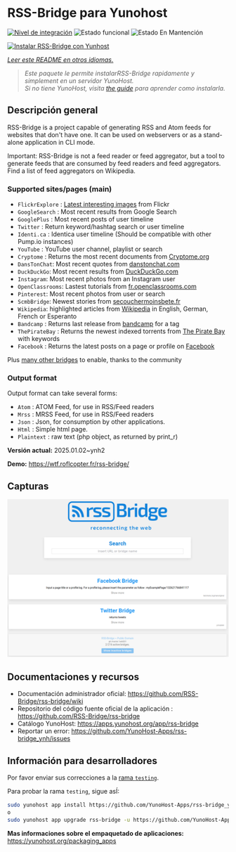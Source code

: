 <!--
Este archivo README esta generado automaticamente<https://github.com/YunoHost/apps/tree/master/tools/readme_generator>
No se debe editar a mano.
-->

# RSS-Bridge para Yunohost

[![Nivel de integración](https://apps.yunohost.org/badge/integration/rss-bridge)](https://ci-apps.yunohost.org/ci/apps/rss-bridge/)
![Estado funcional](https://apps.yunohost.org/badge/state/rss-bridge)
![Estado En Mantención](https://apps.yunohost.org/badge/maintained/rss-bridge)

[![Instalar RSS-Bridge con Yunhost](https://install-app.yunohost.org/install-with-yunohost.svg)](https://install-app.yunohost.org/?app=rss-bridge)

*[Leer este README en otros idiomas.](./ALL_README.md)*

> *Este paquete le permite instalarRSS-Bridge rapidamente y simplement en un servidor YunoHost.*  
> *Si no tiene YunoHost, visita [the guide](https://yunohost.org/install) para aprender como instalarla.*

## Descripción general

RSS-Bridge is a project capable of generating RSS and Atom feeds for websites that don't have one. It can be used on webservers or as a stand-alone application in CLI mode.

Important: RSS-Bridge is not a feed reader or feed aggregator, but a tool to generate feeds that are consumed by feed readers and feed aggregators. Find a list of feed aggregators on Wikipedia.

### Supported sites/pages (main)

 * `FlickrExplore` : [Latest interesting images](http://www.flickr.com/explore) from Flickr
 * `GoogleSearch` : Most recent results from Google Search
 * `GooglePlus` : Most recent posts of user timeline
 * `Twitter` : Return keyword/hashtag search or user timeline
 * `Identi.ca` : Identica user timeline (Should be compatible with other Pump.io instances)
 * `YouTube` : YouTube user channel, playlist or search
 * `Cryptome` : Returns the most recent documents from [Cryptome.org](http://cryptome.org/)
 * `DansTonChat`: Most recent quotes from [danstonchat.com](http://danstonchat.com/)
 * `DuckDuckGo`: Most recent results from [DuckDuckGo.com](https://duckduckgo.com/)
 * `Instagram`: Most recent photos from an Instagram user
 * `OpenClassrooms`: Lastest tutorials from [fr.openclassrooms.com](http://fr.openclassrooms.com/)
 * `Pinterest`: Most recent photos from user or search
 * `ScmbBridge`: Newest stories from [secouchermoinsbete.fr](http://secouchermoinsbete.fr/)
 * `Wikipedia`: highlighted articles from [Wikipedia](https://wikipedia.org/) in English, German, French or Esperanto
 * `Bandcamp` : Returns last release from [bandcamp](https://bandcamp.com/) for a tag
 * `ThePirateBay` : Returns the newest indexed torrents from [The Pirate Bay](https://thepiratebay.se/) with keywords
 * `Facebook` : Returns the latest posts on a page or profile on [Facebook](https://facebook.com/)

Plus [many other bridges](bridges/) to enable, thanks to the community

### Output format

Output format can take several forms:

 * `Atom` : ATOM Feed, for use in RSS/Feed readers
 * `Mrss` : MRSS Feed, for use in RSS/Feed readers
 * `Json` : Json, for consumption by other applications.
 * `Html` : Simple html page.
 * `Plaintext` : raw text (php object, as returned by print_r)
 

**Versión actual:** 2025.01.02~ynh2

**Demo:** <https://wtf.roflcopter.fr/rss-bridge/>

## Capturas

![Captura de RSS-Bridge](./doc/screenshots/screenshot_rss-bridge_welcome.png)

## Documentaciones y recursos

- Documentación administrador oficial: <https://github.com/RSS-Bridge/rss-bridge/wiki>
- Repositorio del código fuente oficial de la aplicación : <https://github.com/RSS-Bridge/rss-bridge>
- Catálogo YunoHost: <https://apps.yunohost.org/app/rss-bridge>
- Reportar un error: <https://github.com/YunoHost-Apps/rss-bridge_ynh/issues>

## Información para desarrolladores

Por favor enviar sus correcciones a la [rama `testing`](https://github.com/YunoHost-Apps/rss-bridge_ynh/tree/testing).

Para probar la rama `testing`, sigue asÍ:

```bash
sudo yunohost app install https://github.com/YunoHost-Apps/rss-bridge_ynh/tree/testing --debug
o
sudo yunohost app upgrade rss-bridge -u https://github.com/YunoHost-Apps/rss-bridge_ynh/tree/testing --debug
```

**Mas informaciones sobre el empaquetado de aplicaciones:** <https://yunohost.org/packaging_apps>
